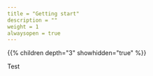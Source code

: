 ```yaml
---
title = "Getting start"
description = ""
weight = 1
alwaysopen = true
---
```


{{% children depth="3" showhidden="true" %}}

Test